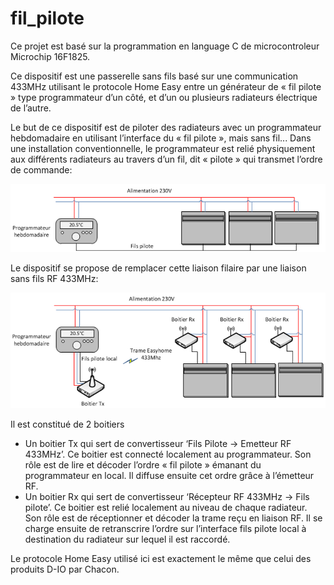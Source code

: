 # fil_pilote
Ce projet est basé sur la programmation en language C de microcontroleur Microchip 16F1825.

Ce dispositif est une passerelle sans fils basé sur une communication 433MHz utilisant le protocole Home Easy entre un générateur de « fil pilote »  type programmateur d’un côté, et d’un ou plusieurs radiateurs électrique de l’autre.

Le but de ce dispositif est de piloter des radiateurs avec un programmateur hebdomadaire  en utilisant l’interface du « fil pilote », mais sans fil...
Dans une installation conventionnelle, le programmateur est relié physiquement aux différents radiateurs au travers d’un fil, dit « pilote » qui transmet l’ordre de commande: 

![Alt text](/Schema1.jpg)

Le dispositif se propose de remplacer cette liaison filaire par une liaison sans fils RF 433MHz:

![Alt text](/Schema2.jpg)

 Il est constitué de 2 boitiers 
-	Un boitier Tx qui sert de convertisseur ‘Fils Pilote -> Emetteur RF 433MHz’. Ce boitier est connecté
  localement au programmateur. Son rôle est de lire et décoder l’ordre « fil pilote » émanant  du 
  programmateur en local. Il diffuse ensuite cet ordre grâce à l’émetteur RF.
-	Un boitier Rx qui sert de convertisseur ‘Récepteur RF 433MHz -> Fils pilote’. Ce boitier est relié
  localement au niveau de chaque radiateur. Son rôle est de réceptionner et décoder la trame reçu en
  liaison RF. Il se charge ensuite de retranscrire l’ordre sur l’interface fils pilote local à 
  destination du radiateur sur lequel il est raccordé.

Le protocole Home Easy utilisé ici est exactement le même que celui des produits D-IO par Chacon.